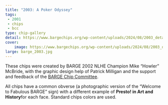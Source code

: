 ```yaml
---
title: "2003: A Poker Odyssey"
tags:
 - 2001
 - chips
 - bcc
type: chip-gallery
detail: https://www.bargechips.org/wp-content/uploads/2024/08/2003_detail.jpg
cover:
    image: https://www.bargechips.org/wp-content/uploads/2024/08/2003_detail.jpg
large: barge_2003.jpg
---
```


These chips were created by BARGE 2002 NLHE Champion Mike &#8220;Howler&#8221;
McBride, with the graphic design help of Patrick Milligan and the support and
feedback of the [BARGE Chip Committee](../../bcc).

All chips have a common obverse (a photographic version of the &#8220;Welcome
to Fabulous BARGE&#8221; sign) with a different example of&nbsp;**Presto! in
Art and History**for each face. Standard chips colors are used.
